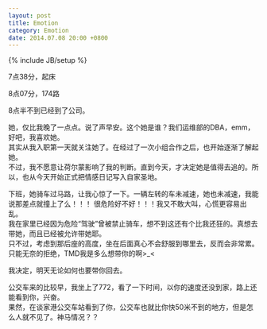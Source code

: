 ```yaml
---
layout: post
title: Emotion 
category: Emotion 
date: 2014.07.08 20:00 +0800 
---
```

{% include JB/setup %}

7点38分，起床

8点07分，174路

8点半不到已经到了公司。

她，仅比我晚了一点点。说了声早安。这个她是谁？我们运维部的DBA，emm，好吧，我喜欢她。<br>
其实从我入职第一天就关注她了。在经过了一次小组合作之后，也开始逐渐了解起她。<br>
不过，我不愿意让荷尔蒙影响了我的判断。直到今天，才决定她是值得去追的。所以，也从今天开始正式把情感日记写入自家圣地。<br>

下班，她骑车过马路，让我心惊了一下。一辆左转的车未减速，她也未减速，我能说那差点就撞上了么！！！
很危险好不好！！！我又不敢大叫，心慌更容易出乱。<br>
我在家里已经因为危险“驾驶”曾被禁止骑车，想不到这还有个比我还狂的。真想去带她，而且已经被允许带她耶。<br>
只不过，考虑到那后座的高度，坐在后面真心不会舒服到哪里去，反而会非常累。只能无奈的拒绝，TMD我是多么想带你的啊>_< <br>

我决定，明天无论如何也要带你回去。

公交车来的比较早，我坐上了772，看了一下时间，以你的速度还没到家，路上还能看到你，兴奋。<br>
果然，在谈家港公交车站看到了你，公交车也就比你快50米不到的地方，但是怎么人就不见了。神马情况？？<br>

